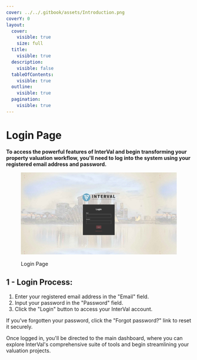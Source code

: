 ```yaml
---
cover: ../../.gitbook/assets/Introduction.png
coverY: 0
layout:
  cover:
    visible: true
    size: full
  title:
    visible: true
  description:
    visible: false
  tableOfContents:
    visible: true
  outline:
    visible: true
  pagination:
    visible: true
---
```


# Login Page

**To access the powerful features of InterVal and begin transforming your property valuation workflow, you'll need to log into the system using your registered email address and password.**

<figure><img src="../../.gitbook/assets/Login Page" alt=""><figcaption><p>Login Page</p></figcaption></figure>

## **1 - Login Process:**

1. Enter your registered email address in the "Email" field.
2. Input your password in the "Password" field.
3. Click the "Login" button to access your InterVal account.

If you've forgotten your password, click the "Forgot password?" link to reset it securely.

Once logged in, you'll be directed to the main dashboard, where you can explore InterVal's comprehensive suite of tools and begin streamlining your valuation projects.
